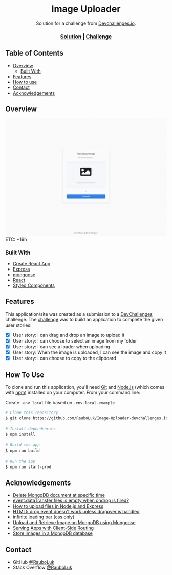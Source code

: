 <h1 align="center">Image Uploader</h1>

<div align="center">
   Solution for a challenge from  <a href="http://devchallenges.io" target="_blank">Devchallenges.io</a>.
</div>

<div align="center">
  <h3>
    <!-- <a href="https://{your-demo-link.your-domain}">
      Demo
    </a>
    <span> | </span> -->
    <a href="https://github.com/RauboLuk/Image-Uploader-devchallenges.io">
      Solution
    </a>
    <span> | </span>
    <a href="https://devchallenges.io/challenges/O2iGT9yBd6xZBrOcVirx">
      Challenge
    </a>
  </h3>
</div>

<!-- TABLE OF CONTENTS -->

## Table of Contents

- [Overview](#overview)
  - [Built With](#built-with)
- [Features](#features)
- [How to use](#how-to-use)
- [Contact](#contact)
- [Acknowledgements](#acknowledgements)

<!-- OVERVIEW -->

## Overview

![screenshot](assets/imageuploader0.gif)
ETC: ~19h

### Built With

- [Create React App](https://create-react-app.dev/)
- [Express](https://expressjs.com/)
- [mongoose](https://mongoosejs.com/)
- [React](https://reactjs.org/)
- [Styled Components](https://styled-components.com/)
<!-- - [cors](https://www.npmjs.com/package/cors) -->
<!-- - [dotenv](https://www.npmjs.com/package/dotenv) -->
<!-- - [express-fileupload](https://www.npmjs.com/package/express-fileupload) -->
<!-- - [MongoDB](https://www.mongodb.com/) -->
<!-- - [Semantic UI React](https://react.semantic-ui.com/) -->

## Features

This application/site was created as a submission to a [DevChallenges](https://devchallenges.io/challenges) challenge. The [challenge](https://devchallenges.io/challenges/O2iGT9yBd6xZBrOcVirx) was to build an application to complete the given user stories:

- [x] User story: I can drag and drop an image to upload it
- [x] User story: I can choose to select an image from my folder
- [x] User story: I can see a loader when uploading
- [x] User story: When the image is uploaded, I can see the image and copy it
- [x] User story: I can choose to copy to the clipboard

## How To Use

To clone and run this application, you'll need [Git](https://git-scm.com) and [Node.js](https://nodejs.org/en/download/) (which comes with [npm](http://npmjs.com)) installed on your computer. From your command line:

Create `.env.local` file based on `.env.local.example`
```bash
# Clone this repository
$ git clone https://github.com/RauboLuk/Image-Uploader-devchallenges.io.git

# Install dependencies
$ npm install

# Build the app
$ npm run build

# Run the app
$ npm run start-prod
```

## Acknowledgements

- [Delete MongoDB document at specific time](https://stackoverflow.com/questions/38472125/delete-mongodb-document-at-specific-time)
- [event.dataTransfer.files is empty when ondrop is fired?](https://stackoverflow.com/questions/11573710/event-datatransfer-files-is-empty-when-ondrop-is-fired)
- [How to upload files in Node.js and Express](https://attacomsian.com/blog/uploading-files-nodejs-express)
- [HTML5 drop event doesn't work unless dragover is handled](https://stackoverflow.com/questions/8414154/html5-drop-event-doesnt-work-unless-dragover-is-handled)
- [infinite loading bar (css only)](https://codepen.io/snak3/pen/QOOqGW)
- [Upload and Retrieve Image on MongoDB using Mongoose](https://www.geeksforgeeks.org/upload-and-retrieve-image-on-mongodb-using-mongoose/)
- [Serving Apps with Client-Side Routing](https://create-react-app.dev/docs/deployment/#serving-apps-with-client-side-routing)
- [Store images in a MongoDB database](https://stackoverflow.com/questions/4796914/store-images-in-a-mongodb-database)
<!-- https://stackoverflow.com/a/44467274 -->

## Contact

- GitHub [@RauboLuk](https://github.com/RauboLuk)
- Stack Overflow [@RauboLuk](https://stackoverflow.com/users/9185799/rauboluk)
